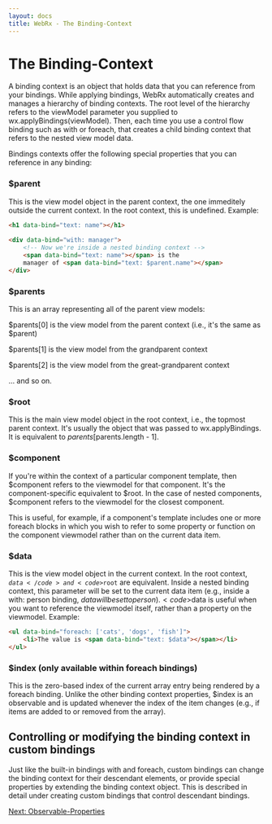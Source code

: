 ```yaml
---
layout: docs
title: WebRx - The Binding-Context
---
```

# The Binding-Context

A binding context is an object that holds data that you can reference from your bindings. While applying bindings, WebRx automatically creates and manages a hierarchy of binding contexts. The root level of the hierarchy refers to the viewModel parameter you supplied to wx.applyBindings(viewModel). Then, each time you use a control flow binding such as with or foreach, that creates a child binding context that refers to the nested view model data.

Bindings contexts offer the following special properties that you can reference in any binding:

### $parent

This is the view model object in the parent context, the one immeditely outside the current context. In the root context, this is undefined. Example:

```html
<h1 data-bind="text: name"></h1>
 
<div data-bind="with: manager">
    <!-- Now we're inside a nested binding context -->
    <span data-bind="text: name"></span> is the
    manager of <span data-bind="text: $parent.name"></span>
</div>
```

### $parents

This is an array representing all of the parent view models:

$parents[0] is the view model from the parent context (i.e., it's the same as $parent)

$parents[1] is the view model from the grandparent context

$parents[2] is the view model from the great-grandparent context

… and so on.

### $root

This is the main view model object in the root context, i.e., the topmost parent context. It's usually the object that was passed to wx.applyBindings. It is equivalent to $parents[$parents.length - 1].

### $component

If you're within the context of a particular component template, then $component refers to the viewmodel for that component. It's the component-specific equivalent to $root. In the case of nested components, $component refers to the viewmodel for the closest component.

This is useful, for example, if a component's template includes one or more foreach blocks in which you wish to refer to some property or function on the component viewmodel rather than on the current data item.

### $data

This is the view model object in the current context. In the root context, <code>$data</code> and <code>$root</code> are equivalent. Inside a nested binding context, this parameter will be set to the current data item (e.g., inside a with: person binding, $data will be set to person). <code>$data</code> is useful when you want to reference the viewmodel itself, rather than a property on the viewmodel. Example:

```html
<ul data-bind="foreach: ['cats', 'dogs', 'fish']">
    <li>The value is <span data-bind="text: $data"></span></li>
</ul>
```

### $index (only available within foreach bindings)

This is the zero-based index of the current array entry being rendered by a foreach binding. Unlike the other binding context properties, $index is an observable and is updated whenever the index of the item changes (e.g., if items are added to or removed from the array).

## Controlling or modifying the binding context in custom bindings

Just like the built-in bindings with and foreach, custom bindings can change the binding context for their descendant elements, or provide special properties by extending the binding context object. This is described in detail under creating custom bindings that control descendant bindings.

<a class="next-topic" href="/docs/observable-properties.html#start">Next: Observable-Properties</a>